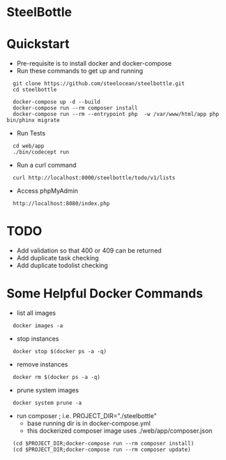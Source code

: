 SteelBottle
===========

Quickstart
==========

* Pre-requisite is to install docker and docker-compose
* Run these commands to get up and running

```
  git clone https://github.com/steelocean/steelbottle.git
  cd steelbottle
  
  docker-compose up -d --build
  docker-compose run --rm composer install
  docker-compose run --rm --entrypoint php  -w /var/www/html/app php bin/phinx migrate
```

* Run Tests

```
  cd web/app
  ./bin/codecept run
```

* Run a curl command

```
  curl http://localhost:8000/steelbottle/todo/v1/lists
```

* Access phpMyAdmin
```
  http://localhost:8080/index.php
```


TODO
====
* Add validation so that 400 or 409 can be returned
* Add duplicate task checking
* Add duplicate todolist checking

Some Helpful Docker Commands
======

* list all images

```
  docker images -a
```

* stop instances

```
  docker stop $(docker ps -a -q)
```

* remove instances

```
  docker rm $(docker ps -a -q)
```

* prune system images

```
  docker system prune -a
```

* run composer ; i.e. PROJECT_DIR="./steelbottle"
  - base running dir is in docker-compose.yml 
  - this dockerized composer image uses ./web/app/composer.json 

```
  (cd $PROJECT_DIR;docker-compose run --rm composer install)
  (cd $PROJECT_DIR;docker-compose run --rm composer update)
```
